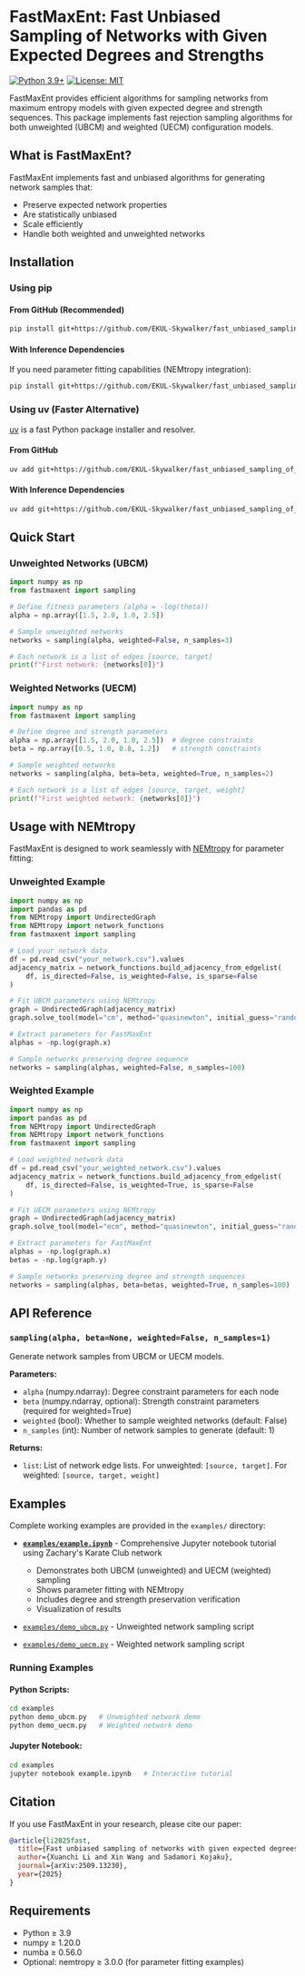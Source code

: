 # FastMaxEnt: Fast Unbiased Sampling of Networks with Given Expected Degrees and Strengths

[![Python 3.9+](https://img.shields.io/badge/python-3.9+-blue.svg)](https://www.python.org/downloads/)
[![License: MIT](https://img.shields.io/badge/License-MIT-yellow.svg)](https://opensource.org/licenses/MIT)

FastMaxEnt provides efficient algorithms for sampling networks from maximum entropy models with given expected degree and strength sequences. This package implements fast rejection sampling algorithms for both unweighted (UBCM) and weighted (UECM) configuration models.

## What is FastMaxEnt?

FastMaxEnt implements fast and unbiased algorithms for generating network samples that:
- Preserve expected network properties
- Are statistically unbiased
- Scale efficiently
- Handle both weighted and unweighted networks

## Installation

### Using pip

#### From GitHub (Recommended)
```bash
pip install git+https://github.com/EKUL-Skywalker/fast_unbiased_sampling_of_networks_with_given_expected_degrees_and_strengths.git
```

#### With Inference Dependencies
If you need parameter fitting capabilities (NEMtropy integration):
```bash
pip install git+https://github.com/EKUL-Skywalker/fast_unbiased_sampling_of_networks_with_given_expected_degrees_and_strengths.git[inference]
```

### Using uv (Faster Alternative)

[uv](https://github.com/astral-sh/uv) is a fast Python package installer and resolver.

#### From GitHub
```bash
uv add git+https://github.com/EKUL-Skywalker/fast_unbiased_sampling_of_networks_with_given_expected_degrees_and_strengths.git
```

#### With Inference Dependencies
```bash
uv add git+https://github.com/EKUL-Skywalker/fast_unbiased_sampling_of_networks_with_given_expected_degrees_and_strengths.git[inference]
```

## Quick Start

### Unweighted Networks (UBCM)
```python
import numpy as np
from fastmaxent import sampling

# Define fitness parameters (alpha = -log(theta))
alpha = np.array([1.5, 2.0, 1.0, 2.5])

# Sample unweighted networks
networks = sampling(alpha, weighted=False, n_samples=3)

# Each network is a list of edges [source, target]
print(f"First network: {networks[0]}")
```

### Weighted Networks (UECM)
```python
import numpy as np
from fastmaxent import sampling

# Define degree and strength parameters
alpha = np.array([1.5, 2.0, 1.0, 2.5])  # degree constraints
beta = np.array([0.5, 1.0, 0.8, 1.2])   # strength constraints

# Sample weighted networks
networks = sampling(alpha, beta=beta, weighted=True, n_samples=2)

# Each network is a list of edges [source, target, weight]
print(f"First weighted network: {networks[0]}")
```

## Usage with NEMtropy

FastMaxEnt is designed to work seamlessly with [NEMtropy](https://github.com/nicoloval/NEMtropy) for parameter fitting:

### Unweighted Example
```python
import numpy as np
import pandas as pd
from NEMtropy import UndirectedGraph
from NEMtropy import network_functions
from fastmaxent import sampling

# Load your network data
df = pd.read_csv("your_network.csv").values
adjacency_matrix = network_functions.build_adjacency_from_edgelist(
    df, is_directed=False, is_weighted=False, is_sparse=False
)

# Fit UBCM parameters using NEMtropy
graph = UndirectedGraph(adjacency_matrix)
graph.solve_tool(model="cm", method="quasinewton", initial_guess="random", tol=1e-08)

# Extract parameters for FastMaxEnt
alphas = -np.log(graph.x)

# Sample networks preserving degree sequence
networks = sampling(alphas, weighted=False, n_samples=100)
```

### Weighted Example
```python
import numpy as np
import pandas as pd
from NEMtropy import UndirectedGraph
from NEMtropy import network_functions
from fastmaxent import sampling

# Load weighted network data
df = pd.read_csv("your_weighted_network.csv").values
adjacency_matrix = network_functions.build_adjacency_from_edgelist(
    df, is_directed=False, is_weighted=True, is_sparse=False
)

# Fit UECM parameters using NEMtropy
graph = UndirectedGraph(adjacency_matrix)
graph.solve_tool(model="ecm", method="quasinewton", initial_guess="random", tol=1e-08)

# Extract parameters for FastMaxEnt
alphas = -np.log(graph.x)
betas = -np.log(graph.y)

# Sample networks preserving degree and strength sequences
networks = sampling(alphas, beta=betas, weighted=True, n_samples=100)
```

## API Reference

### `sampling(alpha, beta=None, weighted=False, n_samples=1)`

Generate network samples from UBCM or UECM models.

**Parameters:**
- `alpha` (numpy.ndarray): Degree constraint parameters for each node
- `beta` (numpy.ndarray, optional): Strength constraint parameters (required for weighted=True)
- `weighted` (bool): Whether to sample weighted networks (default: False)
- `n_samples` (int): Number of network samples to generate (default: 1)

**Returns:**
- `list`: List of network edge lists. For unweighted: `[source, target]`. For weighted: `[source, target, weight]`

## Examples

Complete working examples are provided in the `examples/` directory:

- **[`examples/example.ipynb`](examples/example.ipynb)** - Comprehensive Jupyter notebook tutorial using Zachary's Karate Club network
  - Demonstrates both UBCM (unweighted) and UECM (weighted) sampling
  - Shows parameter fitting with NEMtropy
  - Includes degree and strength preservation verification
  - Visualization of results

- [`examples/demo_ubcm.py`](examples/demo_ubcm.py) - Unweighted network sampling script
- [`examples/demo_uecm.py`](examples/demo_uecm.py) - Weighted network sampling script

### Running Examples

#### Python Scripts:
```bash
cd examples
python demo_ubcm.py   # Unweighted network demo
python demo_uecm.py   # Weighted network demo
```

#### Jupyter Notebook:
```bash
cd examples
jupyter notebook example.ipynb   # Interactive tutorial
```

## Citation

If you use FastMaxEnt in your research, please cite our paper:

```bibtex
@article{li2025fast,
  title={Fast unbiased sampling of networks with given expected degrees and strengths},
  author={Xuanchi Li and Xin Wang and Sadamori Kojaku},
  journal={arXiv:2509.13230},
  year={2025}
}
```

## Requirements

- Python ≥ 3.9
- numpy ≥ 1.20.0
- numba ≥ 0.56.0
- Optional: nemtropy ≥ 3.0.0 (for parameter fitting examples)